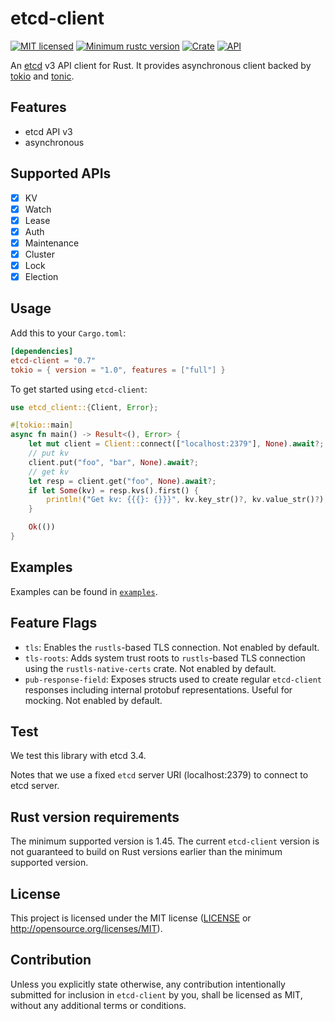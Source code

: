 # etcd-client

[![MIT licensed](https://img.shields.io/badge/license-MIT-blue.svg)](LICENSE)
[![Minimum rustc version](https://img.shields.io/badge/rustc-1.45+-lightgray.svg)](https://github.com/etcdv3/etcd-client#rust-version-requirements)
[![Crate](https://img.shields.io/crates/v/etcd-client.svg)](https://crates.io/crates/etcd-client)
[![API](https://docs.rs/etcd-client/badge.svg)](https://docs.rs/etcd-client)

An [etcd](https://github.com/etcd-io/etcd) v3 API client for Rust.
It provides asynchronous client backed by [tokio](https://github.com/tokio-rs/tokio) and [tonic](https://github.com/hyperium/tonic).

## Features

- etcd API v3
- asynchronous

## Supported APIs

- [x] KV
- [x] Watch
- [x] Lease
- [x] Auth
- [x] Maintenance
- [x] Cluster
- [x] Lock
- [x] Election

## Usage

Add this to your `Cargo.toml`:

```toml
[dependencies]
etcd-client = "0.7"
tokio = { version = "1.0", features = ["full"] }
```

To get started using `etcd-client`:

```Rust
use etcd_client::{Client, Error};

#[tokio::main]
async fn main() -> Result<(), Error> {
    let mut client = Client::connect(["localhost:2379"], None).await?;
    // put kv
    client.put("foo", "bar", None).await?;
    // get kv
    let resp = client.get("foo", None).await?;
    if let Some(kv) = resp.kvs().first() {
        println!("Get kv: {{{}: {}}}", kv.key_str()?, kv.value_str()?);
    }

    Ok(())
}
```

## Examples

Examples can be found in [`examples`](./examples).

## Feature Flags

- `tls`: Enables the `rustls`-based TLS connection. Not enabled by default.
- `tls-roots`: Adds system trust roots to `rustls`-based TLS connection using the `rustls-native-certs` crate. Not enabled by default.
- `pub-response-field`: Exposes structs used to create regular `etcd-client` responses including internal protobuf representations. Useful for mocking. Not enabled by default.

## Test

We test this library with etcd 3.4.

Notes that we use a fixed `etcd` server URI (localhost:2379) to connect to etcd server.

## Rust version requirements

The minimum supported version is 1.45. The current `etcd-client` version is not guaranteed to build on Rust versions earlier than the minimum supported version.

## License

This project is licensed under the MIT license ([LICENSE](LICENSE) or http://opensource.org/licenses/MIT).

## Contribution

Unless you explicitly state otherwise, any contribution intentionally submitted
for inclusion in `etcd-client` by you, shall be licensed as MIT, without any additional
terms or conditions.
